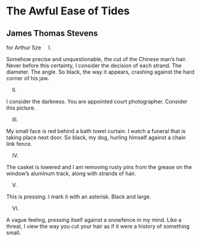 # The Awful Ease of Tides
## James Thomas Stevens
for Arthur Sze
    I.

Somehow precise and unquestionable,
the cut of the Chinese man’s hair.
Never before this certainty,
I consider the decision of each strand.
The diameter. The angle.
So black, the way it appears,
crashing against the hard corner of his jaw.


    II.

I consider the darkness.
You are appointed court photographer. Consider this picture.


    III.

My small face is red behind a bath towel curtain.
I watch a funeral that is taking place next door.
So black, my dog,
hurling himself against a chain link fence.


    IV.

The casket is lowered and I am removing rusty pins
from the grease on the window’s aluminum track,
along with strands of hair.


    V.

This is pressing.
I mark it with an asterisk. Black and large.


    VI.

A vague feeling,
pressing itself against a snowfence in my mind.
Like a threat, I view the way you cut your hair
as if it were a history of something small.